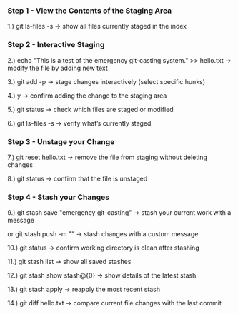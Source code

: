 ### Step 1 - View the Contents of the Staging Area

1.) git ls-files -s -> show all files currently staged in the index

### Step 2 - Interactive Staging

2.) echo "This is a test of the emergency git-casting system." >> hello.txt -> modify the file by adding new text

3.) git add -p -> stage changes interactively (select specific hunks)

4.) y -> confirm adding the change to the staging area

5.) git status -> check which files are staged or modified

6.) git ls-files -s -> verify what’s currently staged

### Step 3 - Unstage your Change

7.) git reset hello.txt -> remove the file from staging without deleting changes

8.) git status -> confirm that the file is unstaged

### Step 4 - Stash your Changes

9.) git stash save "emergency git-casting" -> stash your current work with a message

or git stash push -m "" -> stash changes with a custom message

10.) git status -> confirm working directory is clean after stashing

11.) git stash list -> show all saved stashes

12.) git stash show stash@{0} -> show details of the latest stash

13.) git stash apply -> reapply the most recent stash

14.) git diff hello.txt -> compare current file changes with the last commit
